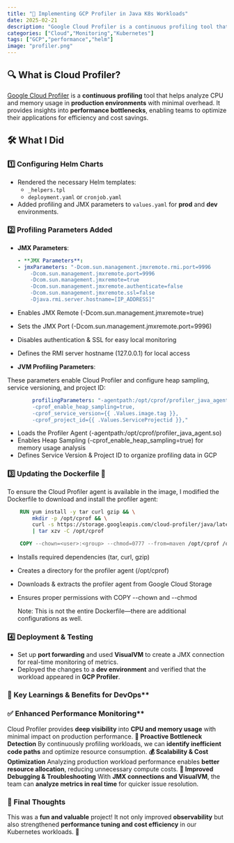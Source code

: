 ```yaml
---
title: "🚀 Implementing GCP Profiler in Java K8s Workloads"
date: 2025-02-21
description: "Google Cloud Profiler is a continuous profiling tool that helps analyze CPU and memory usage in production environments with minimal overhead. It provides insights into performance bottlenecks, enabling teams to optimize their applications for efficiency and cost savings."
categories: ["Cloud","Monitoring","Kubernetes"]
tags: ["GCP","performance","helm"]
image: "profiler.png"
---
```


## 🔍 What is Cloud Profiler?

[Google Cloud Profiler](https://cloud.google.com/profiler) is a **continuous profiling** tool that helps analyze CPU and memory usage in **production environments** with minimal overhead. It provides insights into **performance bottlenecks**, enabling teams to optimize their applications for efficiency and cost savings.

## 🛠 What I Did

### 1️⃣ Configuring Helm Charts

- Rendered the necessary Helm templates:
  - `_helpers.tpl`
  - `deployment.yaml` or `cronjob.yaml`
- Added profiling and JMX parameters to `values.yaml` for **prod** and **dev** environments.

### 2️⃣ Profiling Parameters Added

- **JMX Parameters**:

    ```yaml
    - **JMX Parameters**:
    - jmxParameters: "-Dcom.sun.management.jmxremote.rmi.port=9996
        -Dcom.sun.management.jmxremote.port=9996
        -Dcom.sun.management.jmxremote=true
        -Dcom.sun.management.jmxremote.authenticate=false
        -Dcom.sun.management.jmxremote.ssl=false
        -Djava.rmi.server.hostname=[IP_ADDRESS]"
    ```

- Enables JMX Remote (-Dcom.sun.management.jmxremote=true)
- Sets the JMX Port (-Dcom.sun.management.jmxremote.port=9996)
- Disables authentication & SSL for easy local monitoring
- Defines the RMI server hostname (127.0.0.1) for local access

- **JVM Profiling Parameters**:

These parameters enable Cloud Profiler and configure heap sampling, service versioning, and project ID:

```yaml
        profilingParameters: "-agentpath:/opt/cprof/profiler_java_agent.so=-logtostderr,
        -cprof_enable_heap_sampling=true,
        -cprof_service_version={{ .Values.image.tag }},
        -cprof_project_id={{ .Values.ServiceProjectid }},"
```

- Loads the Profiler Agent (-agentpath:/opt/cprof/profiler_java_agent.so)
- Enables Heap Sampling (-cprof_enable_heap_sampling=true) for memory usage analysis
- Defines Service Version & Project ID to organize profiling data in GCP

### 3️⃣ Updating the Dockerfile 🐳

To ensure the Cloud Profiler agent is available in the image, I modified the Dockerfile to download and install the profiler agent:

```dockerfile
    RUN yum install -y tar curl gzip && \
        mkdir -p /opt/cprof && \
        curl -s https://storage.googleapis.com/cloud-profiler/java/latest/profiler_java_agent.tar.gz \
        | tar xzv -C /opt/cprof

    COPY --chown=<user>:<group> --chmod=0777 --from=maven /opt/cprof /opt/cprof
```

- Installs required dependencies (tar, curl, gzip)
- Creates a directory for the profiler agent (/opt/cprof)
- Downloads & extracts the profiler agent from Google Cloud Storage
- Ensures proper permissions with COPY --chown and --chmod

    Note: This is not the entire Dockerfile—there are additional configurations as well.

### 4️⃣ Deployment & Testing

- Set up **port forwarding** and used **VisualVM** to create a JMX connection for real-time monitoring of metrics.
- Deployed the changes to a **dev environment** and verified that the workload appeared in **GCP Profiler**.

### 🚀 Key Learnings & Benefits for DevOps**

### ✅ Enhanced Performance Monitoring**

Cloud Profiler provides **deep visibility** into **CPU and memory usage** with minimal impact on production performance.
    **🛑 Proactive Bottleneck Detection**
By continuously profiling workloads, we can **identify inefficient code paths** and optimize resource consumption.
    **💰 Scalability & Cost Optimization**
Analyzing production workload performance enables **better resource allocation**, reducing unnecessary compute costs.
**🔧 Improved Debugging & Troubleshooting**
With **JMX connections and VisualVM**, the team can **analyze metrics in real time** for quicker issue resolution.

### 🎉 Final Thoughts

This was a **fun and valuable** project! It not only improved **observability** but also strengthened **performance tuning and cost efficiency** in our Kubernetes workloads. 🚀
